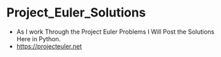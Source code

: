 Project_Euler_Solutions
=======================

- As I work Through the Project Euler Problems I Will Post the Solutions Here in Python.
- https://projecteuler.net
